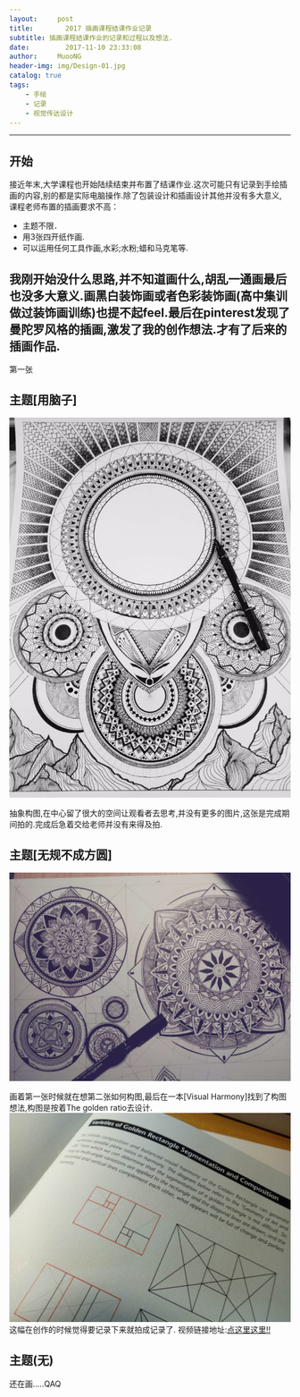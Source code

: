 ```yaml
---
layout:     post
title:        2017 插画课程结课作业记录
subtitle: 插画课程结课作业的记录和过程以及想法.
date:         2017-11-10 23:33:08
author:     MuooNG
header-img: img/Design-01.jpg
catalog: true
tags:
    - 手绘
    - 记录
    - 视觉传达设计
---
```


----------
## 开始
接近年末,大学课程也开始陆续结束并布置了结课作业.这次可能只有记录到手绘插画的内容,别的都是实际电脑操作.除了包装设计和插画设计其他并没有多大意义,
课程老师布置的插画要求不高：
+ 主题不限．
+ 用3张四开纸作画.
+ 可以运用任何工具作画,水彩;水粉;蜡和马克笔等.

我刚开始没什么思路,并不知道画什么,胡乱一通画最后也没多大意义.画黑白装饰画或者色彩装饰画(高中集训做过装饰画训练)也提不起feel.最后在pinterest发现了曼陀罗风格的插画,激发了我的创作想法.才有了后来的插画作品.
----------

第一张
## 主题[用脑子]
![expressvpn_review.jpg](https://github.com/MuooNg/muoong.github.io/raw/master/img/it-img/20171201172008.jpg)

  抽象构图,在中心留了很大的空间让观看者去思考,并没有更多的图片,这张是完成期间拍的.完成后急着交给老师并没有来得及拍.

## 主题[无规不成方圆]
![expressvpn_review.jpg](https://github.com/MuooNg/muoong.github.io/raw/master/img/it-img/20171130220306.jpg)

画着第一张时候就在想第二张如何构图,最后在一本[Visual Harmony]找到了构图想法,构图是按着The golden ratio去设计.
![expressvpn_review.jpg](https://github.com/MuooNg/muoong.github.io/raw/master/img/it-img/20171201203111.jpg)
这幅在创作的时候觉得要记录下来就拍成记录了.
视频链接地址:[点这里这里!!](http://www.bilibili.com/video/av16838971/)

## 主题(无)
还在画.....QAQ
